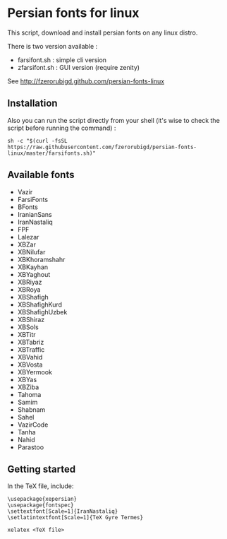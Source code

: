 Persian fonts for linux
=======================

This script, download and install persian fonts on any linux distro.

There is two version available :

   - farsifont.sh : simple cli version
   - zfarsifont.sh : GUI version (require zenity)

See http://fzerorubigd.github.com/persian-fonts-linux

## Installation 

Also you can run the script directly from your shell (it's wise to check the script before running the command) :

```shell
sh -c "$(curl -fsSL https://raw.githubusercontent.com/fzerorubigd/persian-fonts-linux/master/farsifonts.sh)"
```

## Available fonts

- Vazir
- FarsiFonts
- BFonts
- IranianSans
- IranNastaliq
- FPF
- Lalezar
- XBZar
- XBNilufar
- XBKhoramshahr
- XBKayhan
- XBYaghout
- XBRiyaz
- XBRoya
- XBShafigh
- XBShafighKurd
- XBShafighUzbek
- XBShiraz
- XBSols
- XBTitr
- XBTabriz
- XBTraffic
- XBVahid
- XBVosta
- XBYermook
- XBYas
- XBZiba
- Tahoma
- Samim
- Shabnam
- Sahel
- VazirCode
- Tanha
- Nahid
- Parastoo

## Getting started

In the TeX file, include:

```
\usepackage{xepersian}
\usepackage{fontspec}
\settextfont[Scale=1]{IranNastaliq}
\setlatintextfont[Scale=1]{TeX Gyre Termes}
```

```
xelatex <TeX file>
```
